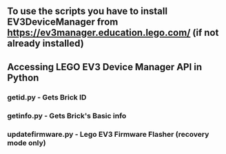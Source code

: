 
## To use the scripts you have to install EV3DeviceManager from https://ev3manager.education.lego.com/ (if not already installed)
## Accessing LEGO EV3 Device Manager API in Python
### getid.py - Gets Brick ID
### getinfo.py - Gets Brick's Basic info
### updatefirmware.py - Lego EV3 Firmware Flasher (recovery mode only)
